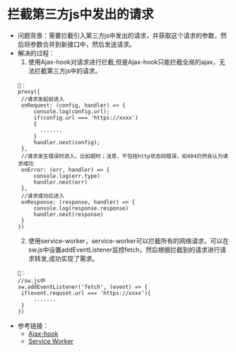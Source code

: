 # 拦截第三方js中发出的请求
- 问题背景：需要拦截引入第三方js中发出的请求，并获取这个请求的参数，然后将参数合并到新接口中，然后发送请求。
- 解决的过程：
   1. 使用Ajax-hook对请求进行拦截,但是Ajax-hook只能拦截全局的ajax，无法拦截第三方js中的请求。
   ```
   🌰：
   proxy({
    //请求发起前进入
    onRequest: (config, handler) => {
        console.log(config.url);
        if(config.url === 'https://xxxx')
        {
          .......
        }
        handler.next(config);
    },
    //请求发生错误时进入，比如超时；注意，不包括http状态码错误，如404仍然会认为请求成功
    onError: (err, handler) => {
        console.log(err.type)
        handler.next(err)
    },
    //请求成功后进入
    onResponse: (response, handler) => {
        console.log(response.response)
        handler.next(response)
    }
  })
   ```
   2. 使用service-worker，service-worker可以拦截所有的网络请求，可以在sw.js中设置addEventListener监控fetch，然后根据拦截到的请求进行请求转发,成功实现了需求。
   ```
   🌰：
   //sw.js中
   sw.addEventListener('fetch', (event) => {
    if(event.requset.url === 'https://xxxx'){
        .......
    }
   })
   ```
- 参考链接：
   - [Ajax-hook](https://github.com/wendux/Ajax-hook)
   - [Service Worker](https://www.jianshu.com/p/768be2733872)

